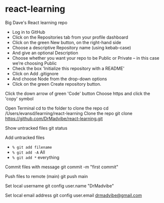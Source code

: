 # react-learning
Big Dave's React learning repo


- Log in to GitHub
- Click on the Repositories tab from your profile dashboard
- Click on the green New button, on the right-hand side
- Choose a descriptive Repository name (using kebab-case)
- And give an optional Description
- Choose whether you want your repo to be Public or Private – in this case we’re choosing Public
- Check the box 'Initialize this repository with a README'
- Click on Add .gitignore
- And choose Node from the drop-down options
- Click on the green Create repository button.

Click the down arrow of green 'Code' button
Choose https and click the 'copy' symbol

Open Terminal
cd to the folder to clone the repo
	cd /Users/evansd/learning/react-learning 
Clone the repo
	git clone https://github.com/DrMadvibe/react-learning.git

Show untracked files
	git status

Add untracked files
- `% git add filename`
- `% git add -A` All
- `% git add *` everything

Commit files with message
	git commit -m "first commit"

Push files to remote (main)
	git push main 

Set local username
	git config user.name "DrMadvibe"  

Set local email address
	git config user.email drmadvibe@gmail.com
